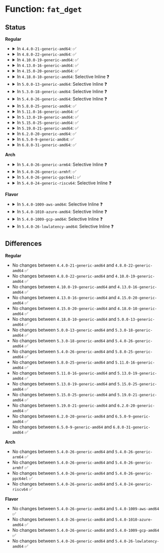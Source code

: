 # Function: <code>fat_dget</code>

## Status
<b>Regular</b>
<ul>
<li>
<details>
<summary>In <code>4.4.0-21-generic-amd64</code>: ✅</summary>

```c
struct inode * fat_dget(struct super_block * sb, int i_logstart)
```

```json
{
  "name": "fat_dget",
  "collision_type": "Unique Static",
  "inline_type": "No",
  "funcs": [
    {
      "addr": 18446744071581984432,
      "name": "fat_dget",
      "external": false,
      "loc": "fs/fat/nfs.c:32",
      "file": "fs/fat/nfs.c",
      "inline": "seen, unknown",
      "caller_inline": [],
      "caller_func": [
        "fs/fat/nfs.c:fat_get_parent",
        "fs/fat/nfs.c:fat_get_parent"
      ]
    }
  ],
  "symbols": [
    {
      "addr": 18446744071581984432,
      "name": "fat_dget",
      "section": ".text",
      "bind": "STB_LOCAL",
      "size": 164
    }
  ]
}
```
</details>
</li>
<li>
<details>
<summary>In <code>4.8.0-22-generic-amd64</code>: ✅</summary>

```c
struct inode * fat_dget(struct super_block * sb, int i_logstart)
```

```json
{
  "name": "fat_dget",
  "collision_type": "Unique Static",
  "inline_type": "No",
  "funcs": [
    {
      "addr": 18446744071582197424,
      "name": "fat_dget",
      "external": false,
      "loc": "fs/fat/nfs.c:32",
      "file": "fs/fat/nfs.c",
      "inline": "seen, unknown",
      "caller_inline": [],
      "caller_func": [
        "fs/fat/nfs.c:fat_get_parent",
        "fs/fat/nfs.c:fat_get_parent"
      ]
    }
  ],
  "symbols": [
    {
      "addr": 18446744071582197424,
      "name": "fat_dget",
      "section": ".text",
      "bind": "STB_LOCAL",
      "size": 164
    }
  ]
}
```
</details>
</li>
<li>
<details>
<summary>In <code>4.10.0-19-generic-amd64</code>: ✅</summary>

```c
struct inode * fat_dget(struct super_block * sb, int i_logstart)
```

```json
{
  "name": "fat_dget",
  "collision_type": "Unique Static",
  "inline_type": "No",
  "funcs": [
    {
      "addr": 18446744071582286928,
      "name": "fat_dget",
      "external": false,
      "loc": "fs/fat/nfs.c:32",
      "file": "fs/fat/nfs.c",
      "inline": "seen, unknown",
      "caller_inline": [],
      "caller_func": [
        "fs/fat/nfs.c:fat_get_parent",
        "fs/fat/nfs.c:fat_get_parent"
      ]
    }
  ],
  "symbols": [
    {
      "addr": 18446744071582286928,
      "name": "fat_dget",
      "section": ".text",
      "bind": "STB_LOCAL",
      "size": 164
    }
  ]
}
```
</details>
</li>
<li>
<details>
<summary>In <code>4.13.0-16-generic-amd64</code>: ✅</summary>

```c
struct inode * fat_dget(struct super_block * sb, int i_logstart)
```

```json
{
  "name": "fat_dget",
  "collision_type": "Unique Static",
  "inline_type": "No",
  "funcs": [
    {
      "addr": 18446744071582371776,
      "name": "fat_dget",
      "external": false,
      "loc": "fs/fat/nfs.c:32",
      "file": "fs/fat/nfs.c",
      "inline": "seen, unknown",
      "caller_inline": [],
      "caller_func": [
        "fs/fat/nfs.c:fat_get_parent",
        "fs/fat/nfs.c:fat_get_parent"
      ]
    }
  ],
  "symbols": [
    {
      "addr": 18446744071582371776,
      "name": "fat_dget",
      "section": ".text",
      "bind": "STB_LOCAL",
      "size": 171
    }
  ]
}
```
</details>
</li>
<li>
<details>
<summary>In <code>4.15.0-20-generic-amd64</code>: ✅</summary>

```c
struct inode * fat_dget(struct super_block * sb, int i_logstart)
```

```json
{
  "name": "fat_dget",
  "collision_type": "Unique Static",
  "inline_type": "No",
  "funcs": [
    {
      "addr": 18446744071582522560,
      "name": "fat_dget",
      "external": false,
      "loc": "fs/fat/nfs.c:32",
      "file": "fs/fat/nfs.c",
      "inline": "seen, unknown",
      "caller_inline": [],
      "caller_func": [
        "fs/fat/nfs.c:fat_get_parent",
        "fs/fat/nfs.c:fat_get_parent"
      ]
    }
  ],
  "symbols": [
    {
      "addr": 18446744071582522560,
      "name": "fat_dget",
      "section": ".text",
      "bind": "STB_LOCAL",
      "size": 171
    }
  ]
}
```
</details>
</li>
<li>
<details>
<summary>In <code>4.18.0-10-generic-amd64</code>: Selective Inline ❓</summary>

```c
struct inode * fat_dget(struct super_block * sb, int i_logstart)
```

```json
{
  "name": "fat_dget",
  "collision_type": "Unique Static",
  "inline_type": "Selective",
  "funcs": [
    {
      "addr": 18446744071582714512,
      "name": "fat_dget",
      "external": false,
      "loc": "fs/fat/nfs.c:32",
      "file": "fs/fat/nfs.c",
      "inline": "not declared, inlined",
      "caller_inline": [],
      "caller_func": [
        "fs/fat/nfs.c:fat_get_parent",
        "fs/fat/nfs.c:fat_get_parent"
      ]
    }
  ],
  "symbols": [
    {
      "addr": 18446744071582714512,
      "name": "fat_dget",
      "section": ".text",
      "bind": "STB_LOCAL",
      "size": 171
    }
  ]
}
```
</details>
</li>
<li>
<details>
<summary>In <code>5.0.0-13-generic-amd64</code>: Selective Inline ❓</summary>

```c
struct inode * fat_dget(struct super_block * sb, int i_logstart)
```

```json
{
  "name": "fat_dget",
  "collision_type": "Unique Static",
  "inline_type": "Selective",
  "funcs": [
    {
      "addr": 18446744071582818704,
      "name": "fat_dget",
      "external": false,
      "loc": "fs/fat/nfs.c:32",
      "file": "fs/fat/nfs.c",
      "inline": "not declared, inlined",
      "caller_inline": [],
      "caller_func": [
        "fs/fat/nfs.c:fat_get_parent",
        "fs/fat/nfs.c:fat_get_parent"
      ]
    }
  ],
  "symbols": [
    {
      "addr": 18446744071582818704,
      "name": "fat_dget",
      "section": ".text",
      "bind": "STB_LOCAL",
      "size": 171
    }
  ]
}
```
</details>
</li>
<li>
<details>
<summary>In <code>5.3.0-18-generic-amd64</code>: Selective Inline ❓</summary>

```c
struct inode * fat_dget(struct super_block * sb, int i_logstart)
```

```json
{
  "name": "fat_dget",
  "collision_type": "Unique Static",
  "inline_type": "Selective",
  "funcs": [
    {
      "addr": 18446744071582993680,
      "name": "fat_dget",
      "external": false,
      "loc": "fs/fat/nfs.c:23",
      "file": "fs/fat/nfs.c",
      "inline": "not declared, inlined",
      "caller_inline": [],
      "caller_func": [
        "fs/fat/nfs.c:fat_get_parent",
        "fs/fat/nfs.c:fat_get_parent"
      ]
    }
  ],
  "symbols": [
    {
      "addr": 18446744071582993680,
      "name": "fat_dget",
      "section": ".text",
      "bind": "STB_LOCAL",
      "size": 157
    }
  ]
}
```
</details>
</li>
<li>
<details>
<summary>In <code>5.4.0-26-generic-amd64</code>: Selective Inline ❓</summary>

```c
struct inode * fat_dget(struct super_block * sb, int i_logstart)
```

```json
{
  "name": "fat_dget",
  "collision_type": "Unique Static",
  "inline_type": "Selective",
  "funcs": [
    {
      "addr": 18446744071583099872,
      "name": "fat_dget",
      "external": false,
      "loc": "fs/fat/nfs.c:23",
      "file": "fs/fat/nfs.c",
      "inline": "not declared, inlined",
      "caller_inline": [],
      "caller_func": [
        "fs/fat/nfs.c:fat_get_parent",
        "fs/fat/nfs.c:fat_get_parent"
      ]
    }
  ],
  "symbols": [
    {
      "addr": 18446744071583099872,
      "name": "fat_dget",
      "section": ".text",
      "bind": "STB_LOCAL",
      "size": 157
    }
  ]
}
```
</details>
</li>
<li>
<details>
<summary>In <code>5.8.0-25-generic-amd64</code>: ✅</summary>

```c
struct inode * fat_dget(struct super_block * sb, int i_logstart)
```

```json
{
  "name": "fat_dget",
  "collision_type": "Unique Static",
  "inline_type": "No",
  "funcs": [
    {
      "addr": 18446744071583418192,
      "name": "fat_dget",
      "external": false,
      "loc": "fs/fat/nfs.c:23",
      "file": "fs/fat/nfs.c",
      "inline": "seen, unknown",
      "caller_inline": [],
      "caller_func": [
        "fs/fat/nfs.c:fat_get_parent",
        "fs/fat/nfs.c:fat_rebuild_parent"
      ]
    }
  ],
  "symbols": [
    {
      "addr": 18446744071583418192,
      "name": "fat_dget",
      "section": ".text",
      "bind": "STB_LOCAL",
      "size": 157
    }
  ]
}
```
</details>
</li>
<li>
<details>
<summary>In <code>5.11.0-16-generic-amd64</code>: ✅</summary>

```c
struct inode * fat_dget(struct super_block * sb, int i_logstart)
```

```json
{
  "name": "fat_dget",
  "collision_type": "Unique Static",
  "inline_type": "No",
  "funcs": [
    {
      "addr": 18446744071583532160,
      "name": "fat_dget",
      "external": false,
      "loc": "fs/fat/nfs.c:23",
      "file": "fs/fat/nfs.c",
      "inline": "seen, unknown",
      "caller_inline": [],
      "caller_func": [
        "fs/fat/nfs.c:fat_get_parent",
        "fs/fat/nfs.c:fat_rebuild_parent"
      ]
    }
  ],
  "symbols": [
    {
      "addr": 18446744071583532160,
      "name": "fat_dget",
      "section": ".text",
      "bind": "STB_LOCAL",
      "size": 157
    }
  ]
}
```
</details>
</li>
<li>
<details>
<summary>In <code>5.13.0-19-generic-amd64</code>: ✅</summary>

```c
struct inode * fat_dget(struct super_block * sb, int i_logstart)
```

```json
{
  "name": "fat_dget",
  "collision_type": "Unique Static",
  "inline_type": "No",
  "funcs": [
    {
      "addr": 18446744071583555312,
      "name": "fat_dget",
      "external": false,
      "loc": "fs/fat/nfs.c:23",
      "file": "fs/fat/nfs.c",
      "inline": "seen, unknown",
      "caller_inline": [],
      "caller_func": [
        "fs/fat/nfs.c:fat_get_parent",
        "fs/fat/nfs.c:fat_rebuild_parent"
      ]
    }
  ],
  "symbols": [
    {
      "addr": 18446744071583555312,
      "name": "fat_dget",
      "section": ".text",
      "bind": "STB_LOCAL",
      "size": 157
    }
  ]
}
```
</details>
</li>
<li>
<details>
<summary>In <code>5.15.0-25-generic-amd64</code>: ✅</summary>

```c
struct inode * fat_dget(struct super_block * sb, int i_logstart)
```

```json
{
  "name": "fat_dget",
  "collision_type": "Unique Static",
  "inline_type": "No",
  "funcs": [
    {
      "addr": 18446744071583913616,
      "name": "fat_dget",
      "external": false,
      "loc": "fs/fat/nfs.c:23",
      "file": "fs/fat/nfs.c",
      "inline": "seen, unknown",
      "caller_inline": [],
      "caller_func": [
        "fs/fat/nfs.c:fat_get_parent",
        "fs/fat/nfs.c:fat_rebuild_parent"
      ]
    }
  ],
  "symbols": [
    {
      "addr": 18446744071583913616,
      "name": "fat_dget",
      "section": ".text",
      "bind": "STB_LOCAL",
      "size": 157
    }
  ]
}
```
</details>
</li>
<li>
<details>
<summary>In <code>5.19.0-21-generic-amd64</code>: ✅</summary>

```c
struct inode * fat_dget(struct super_block * sb, int i_logstart)
```

```json
{
  "name": "fat_dget",
  "collision_type": "Unique Static",
  "inline_type": "No",
  "funcs": [
    {
      "addr": 18446744071584491376,
      "name": "fat_dget",
      "external": false,
      "loc": "fs/fat/nfs.c:23",
      "file": "fs/fat/nfs.c",
      "inline": "seen, unknown",
      "caller_inline": [],
      "caller_func": [
        "fs/fat/nfs.c:fat_get_parent",
        "fs/fat/nfs.c:fat_rebuild_parent"
      ]
    }
  ],
  "symbols": [
    {
      "addr": 18446744071584491376,
      "name": "fat_dget",
      "section": ".text",
      "bind": "STB_LOCAL",
      "size": 172
    }
  ]
}
```
</details>
</li>
<li>
<details>
<summary>In <code>6.2.0-20-generic-amd64</code>: ✅</summary>

```c
struct inode * fat_dget(struct super_block * sb, int i_logstart)
```

```json
{
  "name": "fat_dget",
  "collision_type": "Unique Static",
  "inline_type": "No",
  "funcs": [
    {
      "addr": 18446744071585157472,
      "name": "fat_dget",
      "external": false,
      "loc": "fs/fat/nfs.c:23",
      "file": "fs/fat/nfs.c",
      "inline": "seen, unknown",
      "caller_inline": [],
      "caller_func": [
        "fs/fat/nfs.c:fat_get_parent",
        "fs/fat/nfs.c:fat_rebuild_parent"
      ]
    }
  ],
  "symbols": [
    {
      "addr": 18446744071585157472,
      "name": "fat_dget",
      "section": ".text",
      "bind": "STB_LOCAL",
      "size": 172
    }
  ]
}
```
</details>
</li>
<li>
<details>
<summary>In <code>6.5.0-9-generic-amd64</code>: ✅</summary>

```c
struct inode * fat_dget(struct super_block * sb, int i_logstart)
```

```json
{
  "name": "fat_dget",
  "collision_type": "Unique Static",
  "inline_type": "No",
  "funcs": [
    {
      "addr": 18446744071585386608,
      "name": "fat_dget",
      "external": false,
      "loc": "fs/fat/nfs.c:23",
      "file": "fs/fat/nfs.c",
      "inline": "seen, unknown",
      "caller_inline": [],
      "caller_func": [
        "fs/fat/nfs.c:fat_get_parent",
        "fs/fat/nfs.c:fat_rebuild_parent"
      ]
    }
  ],
  "symbols": [
    {
      "addr": 18446744071585386608,
      "name": "fat_dget",
      "section": ".text",
      "bind": "STB_LOCAL",
      "size": 172
    }
  ]
}
```
</details>
</li>
<li>
<details>
<summary>In <code>6.8.0-31-generic-amd64</code>: ✅</summary>

```c
struct inode * fat_dget(struct super_block * sb, int i_logstart)
```

```json
{
  "name": "fat_dget",
  "collision_type": "Unique Static",
  "inline_type": "No",
  "funcs": [
    {
      "addr": 18446744071585621472,
      "name": "fat_dget",
      "external": false,
      "loc": "fs/fat/nfs.c:23",
      "file": "fs/fat/nfs.c",
      "inline": "seen, unknown",
      "caller_inline": [],
      "caller_func": [
        "fs/fat/nfs.c:fat_get_parent",
        "fs/fat/nfs.c:fat_rebuild_parent"
      ]
    }
  ],
  "symbols": [
    {
      "addr": 18446744071585621472,
      "name": "fat_dget",
      "section": ".text",
      "bind": "STB_LOCAL",
      "size": 172
    }
  ]
}
```
</details>
</li>
</ul>
<b>Arch</b>
<ul>
<li>
<details>
<summary>In <code>5.4.0-26-generic-arm64</code>: Selective Inline ❓</summary>

```c
struct inode * fat_dget(struct super_block * sb, int i_logstart)
```

```json
{
  "name": "fat_dget",
  "collision_type": "Unique Static",
  "inline_type": "Selective",
  "funcs": [
    {
      "addr": 18446603336494807560,
      "name": "fat_dget",
      "external": false,
      "loc": "fs/fat/nfs.c:23",
      "file": "fs/fat/nfs.c",
      "inline": "not declared, inlined",
      "caller_inline": [],
      "caller_func": [
        "fs/fat/nfs.c:fat_get_parent",
        "fs/fat/nfs.c:fat_get_parent"
      ]
    }
  ],
  "symbols": [
    {
      "addr": 18446603336494807560,
      "name": "fat_dget",
      "section": ".text",
      "bind": "STB_LOCAL",
      "size": 248
    }
  ]
}
```
</details>
</li>
<li>
<details>
<summary>In <code>5.4.0-26-generic-armhf</code>: ✅</summary>

```c
struct inode * fat_dget(struct super_block * sb, int i_logstart)
```

```json
{
  "name": "fat_dget",
  "collision_type": "Unique Static",
  "inline_type": "No",
  "funcs": [
    {
      "addr": 3228225608,
      "name": "fat_dget",
      "external": false,
      "loc": "fs/fat/nfs.c:23",
      "file": "fs/fat/nfs.c",
      "inline": "seen, unknown",
      "caller_inline": [],
      "caller_func": [
        "fs/fat/nfs.c:fat_get_parent",
        "fs/fat/nfs.c:fat_get_parent"
      ]
    }
  ],
  "symbols": [
    {
      "addr": 3228225608,
      "name": "fat_dget",
      "section": ".text",
      "bind": "STB_LOCAL",
      "size": 192
    }
  ]
}
```
</details>
</li>
<li>
<details>
<summary>In <code>5.4.0-26-generic-ppc64el</code>: ✅</summary>

```c
struct inode * fat_dget(struct super_block * sb, int i_logstart)
```

```json
{
  "name": "fat_dget",
  "collision_type": "Unique Static",
  "inline_type": "No",
  "funcs": [
    {
      "addr": 13835058055288645728,
      "name": "fat_dget",
      "external": false,
      "loc": "fs/fat/nfs.c:23",
      "file": "fs/fat/nfs.c",
      "inline": "seen, unknown",
      "caller_inline": [],
      "caller_func": [
        "fs/fat/nfs.c:fat_get_parent",
        "fs/fat/nfs.c:fat_get_parent"
      ]
    }
  ],
  "symbols": [
    {
      "addr": 13835058055288645728,
      "name": "fat_dget",
      "section": ".text",
      "bind": "STB_LOCAL",
      "size": 296
    }
  ]
}
```
</details>
</li>
<li>
<details>
<summary>In <code>5.4.0-24-generic-riscv64</code>: Selective Inline ❓</summary>

```c
struct inode * fat_dget(struct super_block * sb, int i_logstart)
```

```json
{
  "name": "fat_dget",
  "collision_type": "Unique Static",
  "inline_type": "Selective",
  "funcs": [
    {
      "addr": 18446743936274135092,
      "name": "fat_dget",
      "external": false,
      "loc": "fs/fat/nfs.c:23",
      "file": "fs/fat/nfs.c",
      "inline": "not declared, inlined",
      "caller_inline": [],
      "caller_func": [
        "fs/fat/nfs.c:fat_get_parent",
        "fs/fat/nfs.c:fat_get_parent",
        "fs/fat/nfs.c:fat_get_parent"
      ]
    }
  ],
  "symbols": [
    {
      "addr": 18446743936274135092,
      "name": "fat_dget",
      "section": ".text",
      "bind": "STB_LOCAL",
      "size": 210
    }
  ]
}
```
</details>
</li>
</ul>
<b>Flavor</b>
<ul>
<li>
<details>
<summary>In <code>5.4.0-1009-aws-amd64</code>: Selective Inline ❓</summary>

```c
struct inode * fat_dget(struct super_block * sb, int i_logstart)
```

```json
{
  "name": "fat_dget",
  "collision_type": "Unique Static",
  "inline_type": "Selective",
  "funcs": [
    {
      "addr": 18446744071583068608,
      "name": "fat_dget",
      "external": false,
      "loc": "fs/fat/nfs.c:23",
      "file": "fs/fat/nfs.c",
      "inline": "not declared, inlined",
      "caller_inline": [],
      "caller_func": [
        "fs/fat/nfs.c:fat_get_parent",
        "fs/fat/nfs.c:fat_get_parent"
      ]
    }
  ],
  "symbols": [
    {
      "addr": 18446744071583068608,
      "name": "fat_dget",
      "section": ".text",
      "bind": "STB_LOCAL",
      "size": 157
    }
  ]
}
```
</details>
</li>
<li>
<details>
<summary>In <code>5.4.0-1010-azure-amd64</code>: Selective Inline ❓</summary>

```c
struct inode * fat_dget(struct super_block * sb, int i_logstart)
```

```json
{
  "name": "fat_dget",
  "collision_type": "Unique Static",
  "inline_type": "Selective",
  "funcs": [
    {
      "addr": 18446744071583005760,
      "name": "fat_dget",
      "external": false,
      "loc": "fs/fat/nfs.c:23",
      "file": "fs/fat/nfs.c",
      "inline": "not declared, inlined",
      "caller_inline": [],
      "caller_func": [
        "fs/fat/nfs.c:fat_get_parent",
        "fs/fat/nfs.c:fat_get_parent"
      ]
    }
  ],
  "symbols": [
    {
      "addr": 18446744071583005760,
      "name": "fat_dget",
      "section": ".text",
      "bind": "STB_LOCAL",
      "size": 157
    }
  ]
}
```
</details>
</li>
<li>
<details>
<summary>In <code>5.4.0-1009-gcp-amd64</code>: Selective Inline ❓</summary>

```c
struct inode * fat_dget(struct super_block * sb, int i_logstart)
```

```json
{
  "name": "fat_dget",
  "collision_type": "Unique Static",
  "inline_type": "Selective",
  "funcs": [
    {
      "addr": 18446744071583057216,
      "name": "fat_dget",
      "external": false,
      "loc": "fs/fat/nfs.c:23",
      "file": "fs/fat/nfs.c",
      "inline": "not declared, inlined",
      "caller_inline": [],
      "caller_func": [
        "fs/fat/nfs.c:fat_get_parent",
        "fs/fat/nfs.c:fat_get_parent"
      ]
    }
  ],
  "symbols": [
    {
      "addr": 18446744071583057216,
      "name": "fat_dget",
      "section": ".text",
      "bind": "STB_LOCAL",
      "size": 157
    }
  ]
}
```
</details>
</li>
<li>
<details>
<summary>In <code>5.4.0-26-lowlatency-amd64</code>: Selective Inline ❓</summary>

```c
struct inode * fat_dget(struct super_block * sb, int i_logstart)
```

```json
{
  "name": "fat_dget",
  "collision_type": "Unique Static",
  "inline_type": "Selective",
  "funcs": [
    {
      "addr": 18446744071583146416,
      "name": "fat_dget",
      "external": false,
      "loc": "fs/fat/nfs.c:23",
      "file": "fs/fat/nfs.c",
      "inline": "not declared, inlined",
      "caller_inline": [],
      "caller_func": [
        "fs/fat/nfs.c:fat_get_parent",
        "fs/fat/nfs.c:fat_get_parent"
      ]
    }
  ],
  "symbols": [
    {
      "addr": 18446744071583146416,
      "name": "fat_dget",
      "section": ".text",
      "bind": "STB_LOCAL",
      "size": 164
    }
  ]
}
```
</details>
</li>
</ul>

## Differences
<b>Regular</b>
<ul>
<li>
No changes between <code>4.4.0-21-generic-amd64</code> and <code>4.8.0-22-generic-amd64</code> ✅
</li>
<li>
No changes between <code>4.8.0-22-generic-amd64</code> and <code>4.10.0-19-generic-amd64</code> ✅
</li>
<li>
No changes between <code>4.10.0-19-generic-amd64</code> and <code>4.13.0-16-generic-amd64</code> ✅
</li>
<li>
No changes between <code>4.13.0-16-generic-amd64</code> and <code>4.15.0-20-generic-amd64</code> ✅
</li>
<li>
No changes between <code>4.15.0-20-generic-amd64</code> and <code>4.18.0-10-generic-amd64</code> ✅
</li>
<li>
No changes between <code>4.18.0-10-generic-amd64</code> and <code>5.0.0-13-generic-amd64</code> ✅
</li>
<li>
No changes between <code>5.0.0-13-generic-amd64</code> and <code>5.3.0-18-generic-amd64</code> ✅
</li>
<li>
No changes between <code>5.3.0-18-generic-amd64</code> and <code>5.4.0-26-generic-amd64</code> ✅
</li>
<li>
No changes between <code>5.4.0-26-generic-amd64</code> and <code>5.8.0-25-generic-amd64</code> ✅
</li>
<li>
No changes between <code>5.8.0-25-generic-amd64</code> and <code>5.11.0-16-generic-amd64</code> ✅
</li>
<li>
No changes between <code>5.11.0-16-generic-amd64</code> and <code>5.13.0-19-generic-amd64</code> ✅
</li>
<li>
No changes between <code>5.13.0-19-generic-amd64</code> and <code>5.15.0-25-generic-amd64</code> ✅
</li>
<li>
No changes between <code>5.15.0-25-generic-amd64</code> and <code>5.19.0-21-generic-amd64</code> ✅
</li>
<li>
No changes between <code>5.19.0-21-generic-amd64</code> and <code>6.2.0-20-generic-amd64</code> ✅
</li>
<li>
No changes between <code>6.2.0-20-generic-amd64</code> and <code>6.5.0-9-generic-amd64</code> ✅
</li>
<li>
No changes between <code>6.5.0-9-generic-amd64</code> and <code>6.8.0-31-generic-amd64</code> ✅
</li>
</ul>
<b>Arch</b>
<ul>
<li>
No changes between <code>5.4.0-26-generic-amd64</code> and <code>5.4.0-26-generic-arm64</code> ✅
</li>
<li>
No changes between <code>5.4.0-26-generic-amd64</code> and <code>5.4.0-26-generic-armhf</code> ✅
</li>
<li>
No changes between <code>5.4.0-26-generic-amd64</code> and <code>5.4.0-26-generic-ppc64el</code> ✅
</li>
<li>
No changes between <code>5.4.0-26-generic-amd64</code> and <code>5.4.0-24-generic-riscv64</code> ✅
</li>
</ul>
<b>Flavor</b>
<ul>
<li>
No changes between <code>5.4.0-26-generic-amd64</code> and <code>5.4.0-1009-aws-amd64</code> ✅
</li>
<li>
No changes between <code>5.4.0-26-generic-amd64</code> and <code>5.4.0-1010-azure-amd64</code> ✅
</li>
<li>
No changes between <code>5.4.0-26-generic-amd64</code> and <code>5.4.0-1009-gcp-amd64</code> ✅
</li>
<li>
No changes between <code>5.4.0-26-generic-amd64</code> and <code>5.4.0-26-lowlatency-amd64</code> ✅
</li>
</ul>
